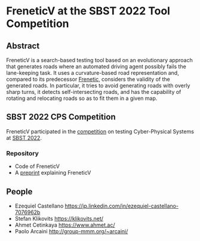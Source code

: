 # FreneticV at the SBST 2022 Tool Competition

## Abstract
FreneticV is a search-based testing tool based on an evolutionary approach that generates roads where an automated driving agent possibly fails the lane-keeping task. It uses a curvature-based road representation and, compared to its predecessor [Frenetic](https://github.com/ERATOMMSD/frenetic-sbst21), considers the validity of the generated roads. In particular, it tries to avoid generating roads with overly sharp turns, it detects self-intersecting roads, and has the capability of rotating and relocating roads so as to fit them in a given map.

## SBST 2022 CPS Competition
FreneticV participated in the [competition](https://sbst22.github.io/tools/) on testing Cyber-Physical Systems at [SBST 2022](https://sbst22.github.io/).

### Repository
* Code of FreneticV
* A [preprint](https://github.com/ERATOMMSD/freneticV-sbst22/raw/main/documentation/freneticVsbst22Preprint.pdf) explaining FreneticV

## People
* Ezequiel Castellano https://jp.linkedin.com/in/ezequiel-castellano-7076962b
* Stefan Klikovits https://klikovits.net/
* Ahmet Cetinkaya https://www.ahmet.ac/
* Paolo Arcaini http://group-mmm.org/~arcaini/
